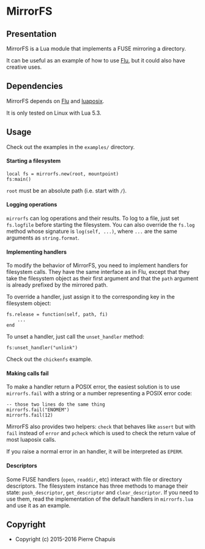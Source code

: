 # MirrorFS

## Presentation

MirrorFS is a Lua module that implements a FUSE mirroring a directory.

It can be useful as an example of how to use [Flu](http://piratery.net/flu/),
but it could also have creative uses.

## Dependencies

MirrorFS depends on [Flu](http://piratery.net/flu/) and
[luaposix](https://github.com/luaposix/luaposix).

It is only tested on Linux with Lua 5.3.

## Usage

Check out the examples in the `examples/` directory.

#### Starting a filesystem

    local fs = mirrorfs.new(root, mountpoint)
    fs:main()

`root` must be an absolute path (i.e. start with `/`).

#### Logging operations

`mirrorfs` can log operations and their results. To log to a file, just
set `fs.logfile` before starting the filesystem. You can also override
the `fs.log` method whose signature is `log(self, ...)`, where `...` are the
same arguments as `string.format`.

#### Implementing handlers

To modify the behavior of MirrorFS, you need to implement handlers for
filesystem calls. They have the same interface as in Flu, except that
they take the filesystem object as their first argument and that the `path`
argument is already prefixed by the mirrored path.

To override a handler, just assign it to the corresponding key in the
filesystem object:

    fs.release = function(self, path, fi)
        ...
    end

To unset a handler, just call the `unset_handler` method:

    fs:unset_handler("unlink")

Check out the `chickenfs` example.

#### Making calls fail

To make a handler return a POSIX error, the easiest solution is to use
`mirrorfs.fail` with a string or a number representing a POSIX error code:

    -- those two lines do the same thing
    mirrorfs.fail("ENOMEM")
    mirrorfs.fail(12)

MirrorFS also provides two helpers: `check` that behaves like `assert` but
with `fail` instead of `error` and `pcheck` which is used to check the return
value of most luaposix calls.

If you raise a normal error in an handler, it will be interpreted as `EPERM`.

#### Descriptors

Some FUSE handlers (`open`, `readdir`, etc) interact with file or directory
descriptors. The filesystem instance has three methods to manage their state:
`push_descriptor`, `get_descriptor` and `clear_descriptor`. If you need to
use them, read the implementation of the default handlers in `mirrorfs.lua`
and use it as an example.

## Copyright

- Copyright (c) 2015-2016 Pierre Chapuis
